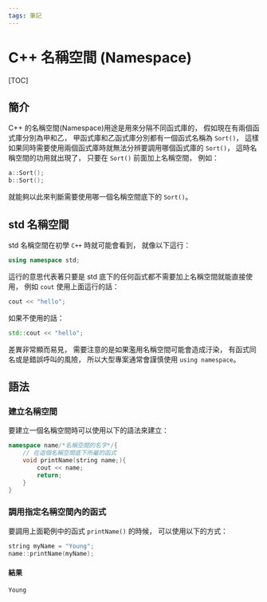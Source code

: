 ```yaml
---
tags: 筆記
---
```


# C++ 名稱空間 (Namespace)

[TOC]

## 簡介

C++ 的名稱空間(Namespace)用途是用來分隔不同函式庫的，
假如現在有兩個函式庫分別為甲和乙，
甲函式庫和乙函式庫分別都有一個函式名稱為 `Sort()`，
這樣如果同時需要使用兩個函式庫時就無法分辨要調用哪個函式庫的 `Sort()`，
這時名稱空間的功用就出現了，
只要在 `Sort()` 前面加上名稱空間，
例如：

```cpp
a::Sort();
b::Sort();
```

就能夠以此來判斷需要使用哪一個名稱空間底下的 `Sort()`。  

## std 名稱空間

std 名稱空間在初學 `C++` 時就可能會看到，
就像以下這行：

```cpp
using namespace std;
```

這行的意思代表著只要是 std 底下的任何函式都不需要加上名稱空間就能直接使用，
例如 `cout` 使用上面這行的話：

```cpp
cout << "hello";
```

如果不使用的話：

```cpp
std::cout << "hello";
```

差異非常顯而易見，
需要注意的是如果濫用名稱空間可能會造成汙染，
有函式同名或是錯誤呼叫的風險，
所以大型專案通常會謹慎使用 `using namespace`。  

## 語法

### 建立名稱空間

要建立一個名稱空間時可以使用以下的語法來建立：

```cpp
namespace name/*名稱空間的名字*/{
    // 在這個名稱空間底下所屬的函式
    void printName(string name;){
        cout << name;
        return;
    }
}
```

### 調用指定名稱空間內的函式

要調用上面範例中的函式 `printName()` 的時候，
可以使用以下的方式：

```cpp
string myName = "Young";
name::printName(myName);
```

#### 結果

`Young`